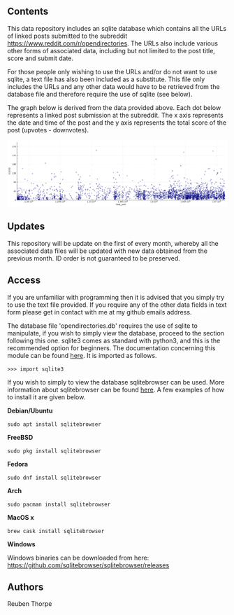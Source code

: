**Contents**
----------
This data repository includes an sqlite database which contains all the URLs of 
linked posts submitted to the subreddit https://www.reddit.com/r/opendirectories. 
The URLs also include various other forms of associated data, including but not 
limited to the post title, score and submit date.

For those people only wishing to use the URLs and/or do not want to use sqlite, 
a text file has also been included as a substitute. This file only includes the 
URLs and any other data would have to be retrieved from the database file and 
therefore require the use of sqlite (see below).

The graph below is derived from the data provided above. Each dot below
represents a linked post submission at the subreddit. The x axis represents the 
date and time of the post and the y axis represents the total score of the post 
(upvotes - downvotes).

![Submit Date (Timecode) VS Score](figs/TIME_GMT_vs_SCORE.png)

**Updates**
---------

This repository will be update on the first of every month, whereby all the 
associated data files will be updated with new data obtained from the previous 
month. ID order is not guaranteed to be preserved.


**Access**
---------
If you are unfamiliar with programming then it is advised that you simply try to 
use the text file provided. If you require any of the other data fields in text 
form please get in contact with me at my github emails address.

The database file 'opendirectories.db' requires the use of sqlite to manipulate,
if you wish to simply view the database, proceed to the section following this 
one. sqlite3 comes as standard with python3, and this is the recommended option 
for beginners. The documentation concerning this module can be found [here](https://docs.python.org/3.5/library/sqlite3.html). It is imported as follows.

    >>> import sqlite3

If you wish to simply to view the database sqlitebrowser can be used. More 
information about sqlitebrowser can be found [here](http://sqlitebrowser.org/).
A few examples of how to install it are given below.

**Debian/Ubuntu**

    sudo apt install sqlitebrowser

**FreeBSD**

    sudo pkg install sqlitebrowser

**Fedora**

    sudo dnf install sqlitebrowser

**Arch**

    sudo pacman install sqlitebrowser

**MacOS x**

    brew cask install sqlitebrowser

**Windows**

Windows binaries can be downloaded from here:
https://github.com/sqlitebrowser/sqlitebrowser/releases

**Authors**
----------

Reuben Thorpe


